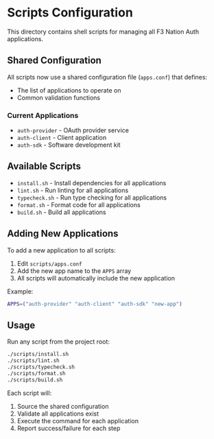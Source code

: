 # Scripts Configuration

This directory contains shell scripts for managing all F3 Nation Auth applications.

## Shared Configuration

All scripts now use a shared configuration file (`apps.conf`) that defines:

- The list of applications to operate on
- Common validation functions

### Current Applications

- `auth-provider` - OAuth provider service
- `auth-client` - Client application
- `auth-sdk` - Software development kit

## Available Scripts

- `install.sh` - Install dependencies for all applications
- `lint.sh` - Run linting for all applications
- `typecheck.sh` - Run type checking for all applications
- `format.sh` - Format code for all applications
- `build.sh` - Build all applications

## Adding New Applications

To add a new application to all scripts:

1. Edit `scripts/apps.conf`
2. Add the new app name to the `APPS` array
3. All scripts will automatically include the new application

Example:

```bash
APPS=("auth-provider" "auth-client" "auth-sdk" "new-app")
```

## Usage

Run any script from the project root:

```bash
./scripts/install.sh
./scripts/lint.sh
./scripts/typecheck.sh
./scripts/format.sh
./scripts/build.sh
```

Each script will:

1. Source the shared configuration
2. Validate all applications exist
3. Execute the command for each application
4. Report success/failure for each step

